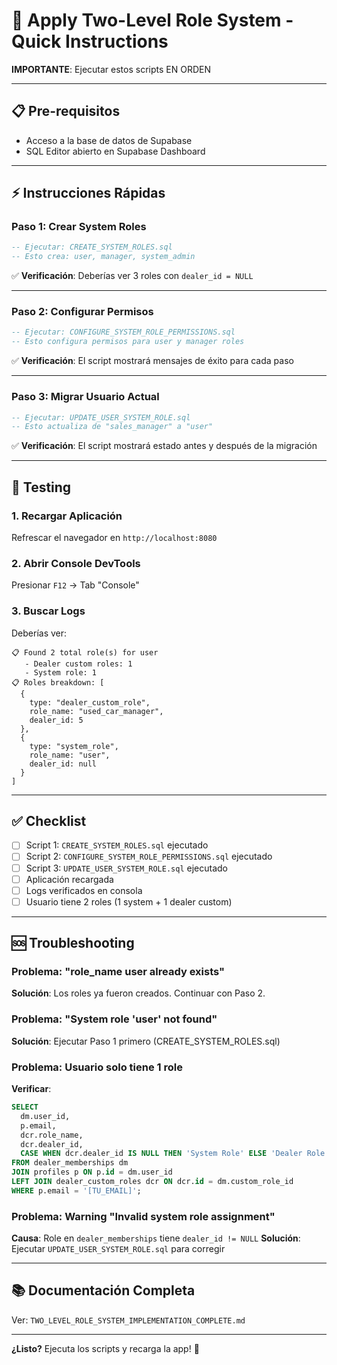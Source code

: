 # 🚀 Apply Two-Level Role System - Quick Instructions

**IMPORTANTE**: Ejecutar estos scripts EN ORDEN

---

## 📋 Pre-requisitos

- Acceso a la base de datos de Supabase
- SQL Editor abierto en Supabase Dashboard

---

## ⚡ Instrucciones Rápidas

### Paso 1: Crear System Roles
```sql
-- Ejecutar: CREATE_SYSTEM_ROLES.sql
-- Esto crea: user, manager, system_admin
```

✅ **Verificación**: Deberías ver 3 roles con `dealer_id = NULL`

---

### Paso 2: Configurar Permisos
```sql
-- Ejecutar: CONFIGURE_SYSTEM_ROLE_PERMISSIONS.sql
-- Esto configura permisos para user y manager roles
```

✅ **Verificación**: El script mostrará mensajes de éxito para cada paso

---

### Paso 3: Migrar Usuario Actual
```sql
-- Ejecutar: UPDATE_USER_SYSTEM_ROLE.sql
-- Esto actualiza de "sales_manager" a "user"
```

✅ **Verificación**: El script mostrará estado antes y después de la migración

---

## 🧪 Testing

### 1. Recargar Aplicación
Refrescar el navegador en `http://localhost:8080`

### 2. Abrir Console DevTools
Presionar `F12` → Tab "Console"

### 3. Buscar Logs
Deberías ver:
```
📋 Found 2 total role(s) for user
   - Dealer custom roles: 1
   - System role: 1
📋 Roles breakdown: [
  {
    type: "dealer_custom_role",
    role_name: "used_car_manager",
    dealer_id: 5
  },
  {
    type: "system_role",
    role_name: "user",
    dealer_id: null
  }
]
```

---

## ✅ Checklist

- [ ] Script 1: `CREATE_SYSTEM_ROLES.sql` ejecutado
- [ ] Script 2: `CONFIGURE_SYSTEM_ROLE_PERMISSIONS.sql` ejecutado
- [ ] Script 3: `UPDATE_USER_SYSTEM_ROLE.sql` ejecutado
- [ ] Aplicación recargada
- [ ] Logs verificados en consola
- [ ] Usuario tiene 2 roles (1 system + 1 dealer custom)

---

## 🆘 Troubleshooting

### Problema: "role_name user already exists"
**Solución**: Los roles ya fueron creados. Continuar con Paso 2.

### Problema: "System role 'user' not found"
**Solución**: Ejecutar Paso 1 primero (CREATE_SYSTEM_ROLES.sql)

### Problema: Usuario solo tiene 1 role
**Verificar**:
```sql
SELECT
  dm.user_id,
  p.email,
  dcr.role_name,
  dcr.dealer_id,
  CASE WHEN dcr.dealer_id IS NULL THEN 'System Role' ELSE 'Dealer Role' END
FROM dealer_memberships dm
JOIN profiles p ON p.id = dm.user_id
LEFT JOIN dealer_custom_roles dcr ON dcr.id = dm.custom_role_id
WHERE p.email = '[TU_EMAIL]';
```

### Problema: Warning "Invalid system role assignment"
**Causa**: Role en `dealer_memberships` tiene `dealer_id != NULL`
**Solución**: Ejecutar `UPDATE_USER_SYSTEM_ROLE.sql` para corregir

---

## 📚 Documentación Completa

Ver: `TWO_LEVEL_ROLE_SYSTEM_IMPLEMENTATION_COMPLETE.md`

---

**¿Listo?** Ejecuta los scripts y recarga la app! 🎉
